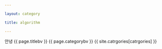```yaml
---

layout: category

title: algorithm

---
```

안녕
{{ page.titlebv }}
{{ page.categorybv }}
{{ site.catrgories[catrgories] }}
